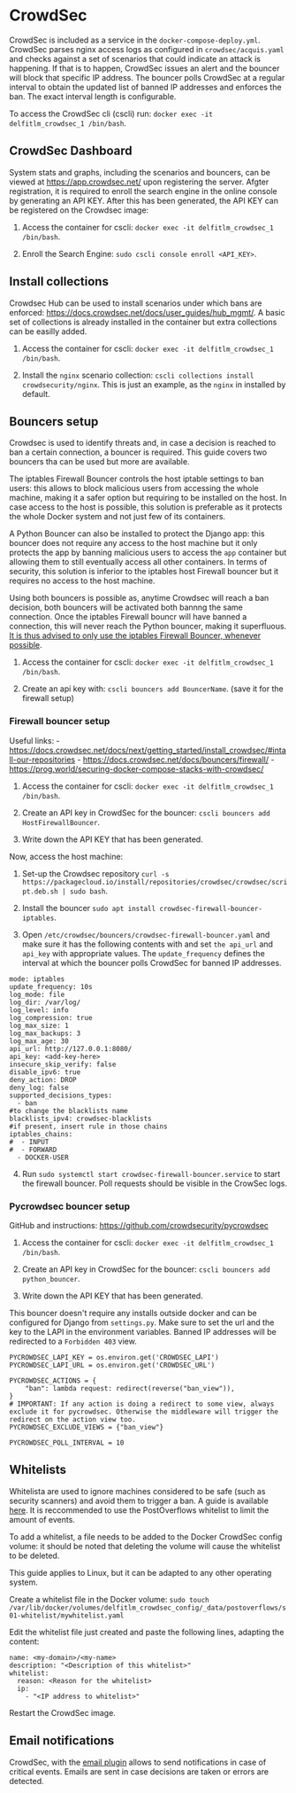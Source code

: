 # CrowdSec

CrowdSec is included as a service in the `docker-compose-deploy.yml`. CrowdSec parses nginx access logs as configured in `crowdsec/acquis.yaml` and checks against a set of scenarios that could indicate an attack is happening. If that is to happen, CrowdSec issues an alert and the bouncer will block that specific IP address. The bouncer polls CrowdSec at a regular interval to obtain the updated list of banned IP addresses and enforces the ban. The exact interval length is configurable.

To access the CrowdSec cli (cscli) run: `docker exec -it delfitlm_crowdsec_1 /bin/bash`.

## CrowdSec Dashboard

System stats and graphs, including the scenarios and bouncers, can be viewed at https://app.crowdsec.net/ upon registering the server.
Afgter registration, it is required to enroll the search engine in the online console by generating an API KEY. After this has been generated, the API KEY can be registered on the Crowdsec image:

1. Access the container for cscli: `docker exec -it delfitlm_crowdsec_1 /bin/bash`.

2. Enroll the Search Engine: `sudo cscli console enroll <API_KEY>`. 

## Install collections 

Crowdsec Hub can be used to install scenarios under which bans are enforced: https://docs.crowdsec.net/docs/user_guides/hub_mgmt/.
A basic set of collections is already installed in the container but extra collections can be easilly added.

1. Access the container for cscli: `docker exec -it delfitlm_crowdsec_1 /bin/bash`.

2. Install the `nginx` scenario collection: `cscli collections install crowdsecurity/nginx`. This is just an example, as the `nginx` in installed by default.

## Bouncers setup

Crowdsec is used to identify threats and, in case a decision is reached to ban a certain connection, a bouncer is required. This guide covers two bouncers tha can be used but more are available.

The iptables Firewall Bouncer controls the host iptable settings to ban users: this allows to block malicious users from accessing the whole machine, making it a safer option but requiring  to be installed on the host. In case access to the host is possible, this solution is preferable as it protects the whole Docker system and not just few of its containers.

A Python Bouncer can also be installed to protect the Django app: this bouncer does not require any access to the host machine but it only protects the app by banning malicious users to access the `app` container but allowing them to still eventually access all other containers. In terms of security, this solution is inferior to the iptables host Firewall bouncer but it requires no access to the host machine.

Using both bouncers is possible as, anytime Crowdsec will reach a ban decision, both bouncers will be activated both bannng the same connection. Once the iptables Firewall bouncr will have banned a connection, this will never reach the Python bouncer, making it superfluous. <ins>It is thus advised to only use the iptables Firewall Bouncer, whenever possible</ins>.
1. Access the container for cscli: `docker exec -it delfitlm_crowdsec_1 /bin/bash`.

2. Create an api key with: `cscli bouncers add BouncerName`. (save it for the firewall setup)

### Firewall bouncer setup

Useful links:
    - https://docs.crowdsec.net/docs/next/getting_started/install_crowdsec/#intall-our-repositories
    - https://docs.crowdsec.net/docs/bouncers/firewall/
    - https://prog.world/securing-docker-compose-stacks-with-crowdsec/

1. Access the container for cscli: `docker exec -it delfitlm_crowdsec_1 /bin/bash`.
   
2. Create an API key in CrowdSec for the bouncer: `cscli bouncers add HostFirewallBouncer`.

3. Write down the API KEY that has been generated.

Now, access the host machine:

1. Set-up the Crowdsec repository `curl -s https://packagecloud.io/install/repositories/crowdsec/crowdsec/script.deb.sh | sudo bash`.

2. Install the bouncer `sudo apt install crowdsec-firewall-bouncer-iptables`.
 
3. Open `/etc/crowdsec/bouncers/crowdsec-firewall-bouncer.yaml` and make sure it has the following contents with and set `the api_url` and `api_key` with appropriate values. The `update_frequency` defines the interval at which the bouncer polls CrowdSec for banned IP addresses.

```
mode: iptables
update_frequency: 10s
log_mode: file
log_dir: /var/log/
log_level: info
log_compression: true
log_max_size: 1
log_max_backups: 3
log_max_age: 30
api_url: http://127.0.0.1:8080/
api_key: <add-key-here>
insecure_skip_verify: false
disable_ipv6: true
deny_action: DROP
deny_log: false
supported_decisions_types:
  - ban
#to change the blacklists name
blacklists_ipv4: crowdsec-blacklists
#if present, insert rule in those chains
iptables_chains:
#  - INPUT
#  - FORWARD
  - DOCKER-USER
```

4. Run `sudo systemctl start crowdsec-firewall-bouncer.service` to start the firewall bouncer. Poll requests should be visible in the CrowSec logs.


### Pycrowdsec bouncer setup

GitHub and instructions: https://github.com/crowdsecurity/pycrowdsec

1. Access the container for cscli: `docker exec -it delfitlm_crowdsec_1 /bin/bash`.
   
2. Create an API key in CrowdSec for the bouncer: `cscli bouncers add python_bouncer`.

3. Write down the API KEY that has been generated.

This bouncer doesn't require any installs outside docker and can be configured for Django from `settings.py`. Make sure to set the url and the key to the LAPI in the environment variables. Banned IP addresses will be redirected to a `Forbidden 403` view.

```
PYCROWDSEC_LAPI_KEY = os.environ.get('CROWDSEC_LAPI')
PYCROWDSEC_LAPI_URL = os.environ.get('CROWDSEC_URL')

PYCROWDSEC_ACTIONS = {
    "ban": lambda request: redirect(reverse("ban_view")),
}
# IMPORTANT: If any action is doing a redirect to some view, always exclude it for pycrowdsec. Otherwise the middleware will trigger the redirect on the action view too.
PYCROWDSEC_EXCLUDE_VIEWS = {"ban_view"}

PYCROWDSEC_POLL_INTERVAL = 10
```
## Whitelists

Whitelista are used to ignore machines considered to be safe (such as security scanners) and avoid them to trigger a ban. A guide is available [here](https://docs.crowdsec.net/docs/whitelist/create/). It is reccommended to use the PostOverflows whitelist to limit the amount of events.

To add a whitelist, a file needs to be added to the Docker CrowdSec config volume: it should be noted that deleting the volume will cause the whitelist to be deleted.

This guide applies to Linux, but it can be adapted to any other operating system.

Create a whitelist file in the Docker volume:
```sudo touch /var/lib/docker/volumes/delfitlm_crowdsec_config/_data/postoverflows/s01-whitelist/mywhitelist.yaml ```

Edit the whitelist file just created and paste the following lines, adapting the content:
```
name: <my-domain>/<my-name>
description: "<Description of this whitelist>"
whitelist:
  reason: <Reason for the whitelist>
  ip:
    - "<IP address to whitelist>"
```
Restart the CrowdSec image.

## Email notifications

CrowdSec, with the [email plugin](https://docs.crowdsec.net/docs/notification_plugins/email/) allows to send notifications in case of critical events. Emails are sent in case decisions are taken or errors are detected.



